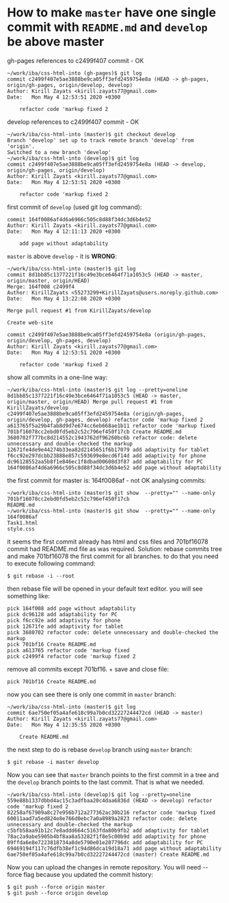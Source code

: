 # How to make `master` have one single commit with `README.md` and `develop` be above master 

gh-pages references to c2499f407 commit - OK

    ~/work/iba/css-html-into (gh-pages)$ git log
    commit c2499f407e5ae3888be9ca05ff3efd2459754e8a (HEAD -> gh-pages, origin/gh-pages, origin/develop, develop)
    Author: Kirill Zayats <kirill.zayats77@gmail.com>
    Date:   Mon May 4 12:53:51 2020 +0300
    
        refactor code 'markup fixed 2


develop references to c2499f407 commit - OK

    ~/work/iba/css-html-into (master)$ git checkout develop 
    Branch 'develop' set up to track remote branch 'develop' from 'origin'.
    Switched to a new branch 'develop'
    ~/work/iba/css-html-into (develop)$ git log
    commit c2499f407e5ae3888be9ca05ff3efd2459754e8a (HEAD -> develop, origin/gh-pages, origin/develop)
    Author: Kirill Zayats <kirill.zayats77@gmail.com>
    Date:   Mon May 4 12:53:51 2020 +0300
    
        refactor code 'markup fixed 2


first commit of `develop`  (used git log command):

    commit 164f0086af4d6a6966c505c8d88f34dc3d6b4e52
    Author: Kirill Zayats <kirill.zayats77@gmail.com>
    Date:   Mon May 4 12:11:13 2020 +0300
    
        add page without adaptability


`master` is above `develop` - it is **WRONG**: 

    ~/work/iba/css-html-into (master)$ git log
    commit 8d1bb85c1377221f16c49e3bce6464f71a1053c5 (HEAD -> master, origin/master, origin/HEAD)
    Merge: 164f008 c2499f4
    Author: KirillZayats <55273299+KirillZayats@users.noreply.github.com>
    Date:   Mon May 4 13:22:08 2020 +0300

    Merge pull request #1 from KirillZayats/develop
    
    Create web-site

    commit c2499f407e5ae3888be9ca05ff3efd2459754e8a (origin/gh-pages, origin/develop, gh-pages, develop)
    Author: Kirill Zayats <kirill.zayats77@gmail.com>
    Date:   Mon May 4 12:53:51 2020 +0300
    
        refactor code 'markup fixed 2
 
 show all commits in a one-line way:  

    ~/work/iba/css-html-into (master)$ git log --pretty=oneline
    8d1bb85c1377221f16c49e3bce6464f71a1053c5 (HEAD -> master, origin/master, origin/HEAD) Merge pull request #1 from KirillZayats/develop
    c2499f407e5ae3888be9ca05ff3efd2459754e8a (origin/gh-pages, origin/develop, gh-pages, develop) refactor code 'markup fixed 2
    a613765f5a29b4fab8d9d7e674cc6eb668ae1b11 refactor code 'markup fixed
    701bf16078cc2ebd0fd5eb2c52c796ef450f17cb Create README.md
    3680702f777bc8d214552c1943762df96260bc6b refactor code: delete unnecessary and double-checked the markup
    12671fe4de9e44274b33ea82d2145651f6b17079 add adaptivity for tablet
    f6cc92e297dcbb23888e857c593699e8ecd6f14d add adaptivity for phone
    dc96128552aa5b8f1e846ec1f8dbad00608d3f87 add adaptability for PC
    164f0086af4d6a6966c505c8d88f34dc3d6b4e52 add page without adaptability

the first commit for master is: 164f0086af - not OK
analysing commits:

    ~/work/iba/css-html-into (master)$ git show  --pretty="" --name-only 701bf16078cc2ebd0fd5eb2c52c796ef450f17cb
    README.md
    ~/work/iba/css-html-into (master)$ git show  --pretty="" --name-only 164f0086af
    Task1.html
    style.css

it seems the first commit already has html and css files and 701bf16078 commit had README.md file as was required. Solution: rebase commits tree and make 701bf16078 the first commit for all branches. to do that you need to execute following command:

    $ git rebase -i --root

then rebase file will be opened in your default text editor. you will see something like:

    pick 164f008 add page without adaptability
    pick dc96128 add adaptability for PC
    pick f6cc92e add adaptivity for phone
    pick 12671fe add adaptivity for tablet
    pick 3680702 refactor code: delete unnecessary and double-checked the markup
    pick 701bf16 Create README.md
    pick a613765 refactor code 'markup fixed
    pick c2499f4 refactor code 'markup fixed 2

remove all commits except 701bf16. + save and close file:

    pick 701bf16 Create README.md

now you can see there is only one commit in `master` branch:

    ~/work/iba/css-html-into (master)$ git log
    commit 6ae750ef05a4afe618c99a7b0cd32227244472cd (HEAD -> master)
    Author: Kirill Zayats <kirill.zayats77@gmail.com>
    Date:   Mon May 4 12:35:55 2020 +0300
    
        Create README.md

the next step to do is rebase `develop` branch using `master` branch:

    $ git rebase -i master develop

Now you can see that `master` branch points to the first commit in a tree and the `develop` branch points to the last commit. That is what we needed. 

    ~/work/iba/css-html-into (develop)$ git log --pretty=oneline
    559e88b1337dbbd4ac15c3adfbaa20c4daa6836d (HEAD -> develop) refactor code 'markup fixed 2
    82258af67909a8c27e956b712a277362ac30b216 refactor code 'markup fixed
    60011aad7a5ed824e8e766d0ebc7a0a8989a2823 refactor code: delete unnecessary and double-checked the markup
    c5bfb58aa91b12c7e8addd664c5163fda80b9fb2 add adaptivity for tablet
    78ac2a9abe5905b4bf8aa8a53282f1f8e5c00b9d add adaptivity for phone
    09ffda6e8e7223818734a8de5790e01e207796dc add adaptability for PC
    69469194f117c76dfb38ef1c94d86dca19d18a71 add page without adaptability
    6ae750ef05a4afe618c99a7b0cd32227244472cd (master) Create README.md

Now you can upload the changes in remote repository. You will need --force flag because you updated the commit history:

    $ git push --force origin master
    $ git push --force origin develop
